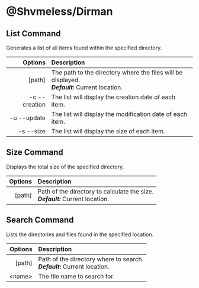 # **@Shvmeless/Dirman**

## **List Command**

Generates a list of all items found within the specified directory.

| **Options**             | **Description**                                                                                  |
|------------------------:|:-------------------------------------------------------------------------------------------------|
| \[path\]                | The path to the directory where the files will be displayed.<br>***Default:*** Current location. |
| -c --creation           | The list will display the creation date of each item.                                            |
| -u --update             | The list will display the modification date of each item.                                        |
| -s --size               | The list will display the size of each item.                                                     |

## **Size Command**

Displays the total size of the specified directory.

| **Options** | **Description**                                                                  |
|------------:|:---------------------------------------------------------------------------------|
| \[path\]    | Path of the directory to calculate the size.<br>***Default:*** Current location. |

## **Search Command**

Lists the directories and files found in the specified location.

| **Options** | **Description**                                                            |
|------------:|:---------------------------------------------------------------------------|
| \[path\]    | Path of the directory where to search.<br>***Default:*** Current location. |
| \<name\>    | The file name to search for.                                               |
